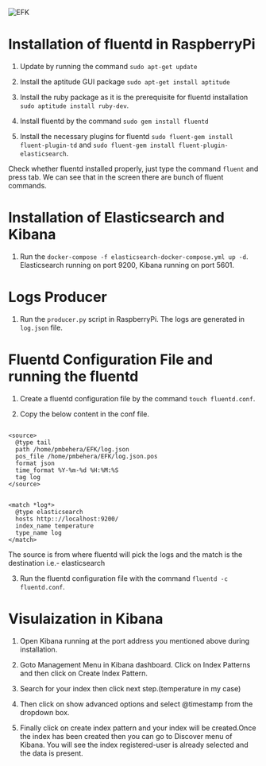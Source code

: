 
![EFK](https://user-images.githubusercontent.com/35187384/108125842-5b640e80-70a9-11eb-9025-79be1925f70f.jpg)

# Installation of fluentd in RaspberryPi

1. Update by running the command `sudo apt-get update`

2. Install the aptitude GUI package `sudo apt-get install aptitude`

3. Install the ruby package as it is the prerequisite for fluentd installation `sudo aptitude install ruby-dev`.

4. Install fluentd by the command `sudo gem install fluentd`

5. Install the necessary plugins for fluentd `sudo fluent-gem install fluent-plugin-td` and `sudo fluent-gem install fluent-plugin-elasticsearch`.

Check whether fluentd installed properly, just type the command `fluent` and press tab. We can see that in the screen there are bunch of fluent commands.

# Installation of Elasticsearch and Kibana

1. Run the `docker-compose -f elasticsearch-docker-compose.yml up -d`. Elasticsearch running on port 9200, Kibana running on port 5601.

# Logs Producer

1. Run the `producer.py` script in RaspberryPi. The logs are generated in `log.json` file. 

# Fluentd Configuration File and running the fluentd

1. Create a fluentd configuration file by the command `touch fluentd.conf`.

2. Copy the below content in the conf file.

```

<source>
  @type tail
  path /home/pmbehera/EFK/log.json
  pos_file /home/pmbehera/EFK/log.json.pos
  format json
  time_format %Y-%m-%d %H:%M:%S
  tag log 
</source>


<match *log*>
  @type elasticsearch
  hosts http:://localhost:9200/
  index_name temperature
  type_name log
</match>

```
The source is from where fluentd will pick the logs and the match is the destination i.e.- elasticsearch

3. Run the fluentd configuration file with the command `fluentd -c fluentd.conf`.

# Visulaization in Kibana

1. Open Kibana running at the port address you mentioned above during installation.

2. Goto Management Menu in Kibana dashboard. Click on Index Patterns and then click on Create Index Pattern.

3. Search for your index then click next step.(temperature in my case)

4. Then click on show advanced options and select @timestamp from the dropdown box.

5. Finally click on create index pattern and your index will be created.Once the index has been created then you can go to Discover menu of Kibana. You will see the index registered-user is already selected and the data is present.


